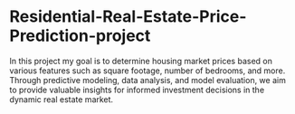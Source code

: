 # Residential-Real-Estate-Price-Prediction-project
In this project my goal is to determine housing market prices based on various features such as square footage, number of bedrooms, and more. Through predictive modeling, data analysis, and model evaluation, we aim to provide valuable insights for informed investment decisions in the dynamic real estate market.
